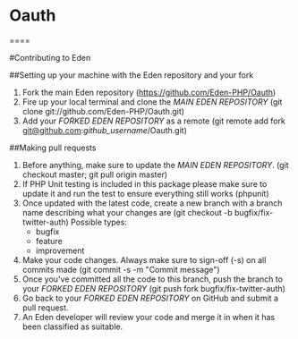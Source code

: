 # Oauth

====

#Contributing to Eden

##Setting up your machine with the Eden repository and your fork

1. Fork the main Eden repository (https://github.com/Eden-PHP/Oauth)
2. Fire up your local terminal and clone the *MAIN EDEN REPOSITORY* (git clone git://github.com/Eden-PHP/Oauth.git)
3. Add your *FORKED EDEN REPOSITORY* as a remote (git remote add fork git@github.com:*github_username*/Oauth.git)

##Making pull requests

1. Before anything, make sure to update the *MAIN EDEN REPOSITORY*. (git checkout master; git pull origin master)
2. If PHP Unit testing is included in this package please make sure to update it and run the test to ensure everything still works (phpunit)
3. Once updated with the latest code, create a new branch with a branch name describing what your changes are (git checkout -b bugfix/fix-twitter-auth)
    Possible types:
    - bugfix
    - feature
    - improvement
4. Make your code changes. Always make sure to sign-off (-s) on all commits made (git commit -s -m "Commit message")
5. Once you've committed all the code to this branch, push the branch to your *FORKED EDEN REPOSITORY* (git push fork bugfix/fix-twitter-auth)
6. Go back to your *FORKED EDEN REPOSITORY* on GitHub and submit a pull request.
7. An Eden developer will review your code and merge it in when it has been classified as suitable.